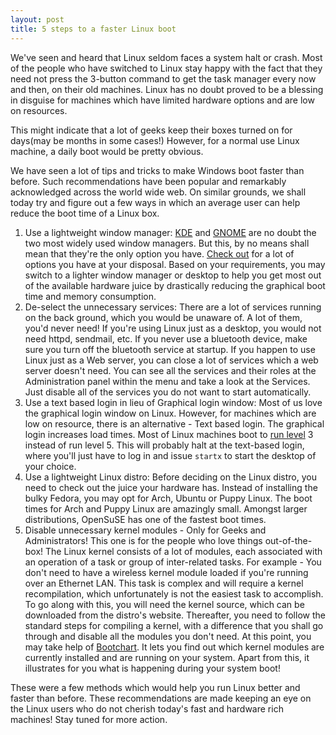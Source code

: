 ```yaml
---
layout: post
title: 5 steps to a faster Linux boot
---
```


We've seen and heard that Linux seldom faces a system halt or crash. Most of the people who have switched to Linux stay happy with the fact that they need not press the 3-button command to get the task manager every now and then, on their old machines. Linux has no doubt proved to be a blessing in disguise for machines which have limited hardware options and are low on resources.

This might indicate that a lot of geeks keep their boxes turned on for days(may be months in some cases!) However, for a normal use Linux machine, a daily boot would be pretty obvious. 

We have seen a lot of tips and tricks to make Windows boot faster than before. Such recommendations have been popular and remarkably acknowledged across the world wide web. On similar grounds, we shall today try and figure out a few ways in which an average user can help reduce the boot time of a Linux box.

1. Use a lightweight window manager: <a href="http://www.kde.org/">KDE</a> and <a href="http://www.gnome.org/">GNOME</a> are no doubt the two most widely used window managers. But this, by no means shall mean that they're the only option you have. <a href="http://xwinman.org/">Check out</a> for a lot of options you have at your disposal. Based on your requirements, you may switch to a lighter window manager or desktop to help you get most out of the available hardware juice by drastically reducing the graphical boot time and memory consumption.
1. De-select the unnecessary services: There are a lot of services running on the back ground, which you would be unaware of. A lot of them, you'd never need! If you're using Linux just as a desktop, you would not need httpd, sendmail, etc. If you never use a bluetooth device, make sure you turn off the bluetooth service at startup. If you happen to use Linux just as a Web server, you can close a lot of services which a web server doesn't need. You can see all the services and their roles at the Administration panel within the menu and take a look at the Services. Just disable all of the services you do not want to start automatically.
1. Use a text based login in lieu of Graphical login window: Most of us love the graphical login window on Linux. However, for machines which are low on resource, there is an alternative - Text based login. The graphical login increases load times. Most of Linux machines boot to <a href="http://www.linfo.org/runlevel_def.html">run level</a> 3 instead of run level 5. This will probably halt at the text-based login, where you'll just have to log in and issue `startx` to start the desktop of your choice.
1. Use a lightweight Linux distro: Before deciding on the Linux distro, you need to check out the juice your hardware has. Instead of installing the bulky Fedora, you may opt for Arch, Ubuntu or Puppy Linux. The boot times for Arch and Puppy Linux are amazingly small. Amongst larger distributions, OpenSuSE has one of the fastest boot times.
1. Disable unnecessary kernel modules - Only for Geeks and Administrators! This one is for the people who love things out-of-the-box! The Linux kernel consists of a lot of modules, each associated with an operation of a task or group of inter-related tasks. For example - You don't need to have a wireless kernel module loaded if you're running over an Ethernet LAN. This task is complex and will require a kernel recompilation, which unfortunately is not the easiest task to accomplish. To go along with this, you will need the kernel source, which can be downloaded from the distro's website. Thereafter, you need to follow the standard steps for compiling a kernel, with a difference that you shall go through and disable all the modules you don't need.
At this point, you may take help of <a href="http://www.bootchart.org/">Bootchart</a>. It lets you find out which kernel modules are currently installed and are running on your system. Apart from this, it illustrates for you what is happening during your system boot!

These were a few methods which would help you run Linux better and faster than before. These recommendations are made keeping an eye on the Linux users who do not cherish today's fast and hardware rich machines! Stay tuned for more action.
